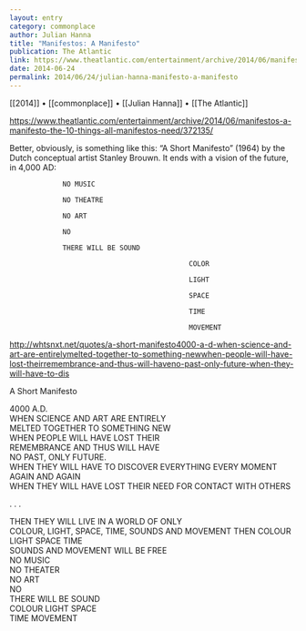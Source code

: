 ```yaml
---
layout: entry
category: commonplace
author: Julian Hanna
title: "Manifestos: A Manifesto"
publication: The Atlantic
link: https://www.theatlantic.com/entertainment/archive/2014/06/manifestos-a-manifesto-the-10-things-all-manifestos-need/372135/
date: 2014-06-24
permalink: 2014/06/24/julian-hanna-manifesto-a-manifesto
---
```


[[2014]] • [[commonplace]] • [[Julian Hanna]] • [[The Atlantic]]

https://www.theatlantic.com/entertainment/archive/2014/06/manifestos-a-manifesto-the-10-things-all-manifestos-need/372135/

Better, obviously, is something like this: “A Short Manifesto” (1964) by the Dutch conceptual artist Stanley Brouwn. It ends with a vision of the future, in 4,000 AD:

                 NO MUSIC

                 NO THEATRE

                 NO ART

                 NO

                 THERE WILL BE SOUND

                                                COLOR

                                                LIGHT           

                                                SPACE

                                                TIME

                                                MOVEMENT

http://whtsnxt.net/quotes/a-short-manifesto4000-a-d-when-science-and-art-are-entirelymelted-together-to-something-newwhen-people-will-have-lost-theirremembrance-and-thus-will-haveno-past-only-future-when-they-will-have-to-dis

A Short Manifesto

4000 A.D.
<br>WHEN SCIENCE AND ART ARE ENTIRELY
<br>MELTED TOGETHER TO SOMETHING NEW
<br>WHEN PEOPLE WILL HAVE LOST THEIR
<br>REMEMBRANCE AND THUS WILL HAVE
<br>NO PAST, ONLY FUTURE.
<br>WHEN THEY WILL HAVE TO DISCOVER EVERYTHING EVERY MOMENT AGAIN AND AGAIN
<br>WHEN THEY WILL HAVE LOST THEIR NEED FOR CONTACT WITH OTHERS 

. . .

THEN THEY WILL LIVE IN A WORLD OF ONLY
<br>COLOUR, LIGHT, SPACE, TIME, SOUNDS AND MOVEMENT THEN COLOUR LIGHT SPACE TIME
<br>SOUNDS AND MOVEMENT WILL BE FREE
<br>NO MUSIC
<br>NO THEATER
<br>NO ART
<br>NO
<br>THERE WILL BE SOUND
<br>COLOUR LIGHT SPACE
<br>TIME MOVEMENT